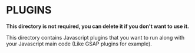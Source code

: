 # PLUGINS

**This directory is not required, you can delete it if you don't want to use it.**

This directory contains Javascript plugins that you want to run along with your Javascript main code (Like GSAP plugins for example).
